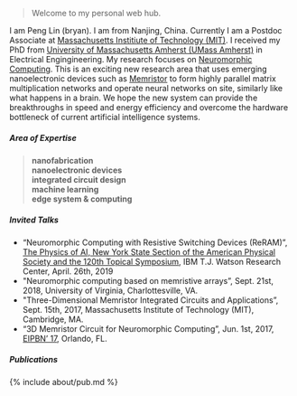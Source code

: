 > Welcome to my personal web hub. 

I am Peng Lin (bryan). I am from Nanjing, China. Currently I am a Postdoc Associate at [Massachusetts Institiute of Technology (MIT)](http://www.mit.edu). I received my PhD from [University of Massachusetts Amherst (UMass Amherst)](www.umass.edu) in Electrical Engingineering. My research focuses on [Neuromorphic Computing](https://en.wikipedia.org/wiki/Neuromorphic_engineering). This is an exciting new research area that uses emerging nanoelectronic devices such as [Memristor](https://en.wikipedia.org/wiki/Memristor) to form highly parallel matrix multiplication networks and operate neural networks on site, similarly like what happens in a brain. We hope the new system can provide the breakthroughs in speed and energy efficiency and overcome the hardware bottleneck of current artificial intelligence systems.

##### Area of Expertise
> __nanofabrication__ <br>
> __nanoelectronic devices__ <br>
> __integrated circuit design__ <br>
> __machine learning__ <br>
> __edge system & computing__

##### Invited Talks

- “Neuromorphic Computing with Resistive Switching Devices (ReRAM)”, [The Physics of AI, New York State Section of the American Physical Society and the 120th Topical Symposium][2], IBM T.J. Watson Research Center, April. 26th, 2019
- "Neuromorphic computing based on memristive arrays”, Sept. 21st, 2018, University of Virginia, Charlottesville, VA.
- "Three-Dimensional Memristor Integrated Circuits and Applications”, Sept. 15th, 2017, Massachusetts Institute of Technology (MIT), Cambridge, MA.
- “3D Memristor Circuit for Neuromorphic Computing”, Jun. 1st, 2017, [EIPBN’ 17][1], Orlando, FL.

##### Publications

{% include about/pub.md %}

[1]: http://www.eipbn.org
[2]: http://nyssaps.org
